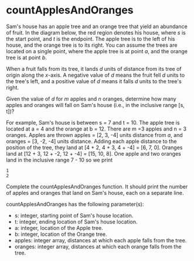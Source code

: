 # countApplesAndOranges
Sam's house has an apple tree and an orange tree that yield an abundance of fruit. In the diagram below, the red region denotes his house, where *s* is the start point, and *t* is the endpoint. The apple tree is to the left of his house, and the orange tree is to its right. You can assume the trees are located on a single point, where the apple tree is at point *a*, and the orange tree is at point *b*.

When a fruit falls from its tree, it lands *d* units of distance from its tree of origin along the *x*-axis. A negative value of *d* means the fruit fell *d* units to the tree's left, and a positive value of *d* means it falls *d* units to the tree's right.

Given the value of *d* for *m* apples and *n* oranges, determine how many apples and oranges will fall on Sam's house (i.e., in the inclusive range [s, t])?

For example, Sam's house is between s = 7 and t = 10. The apple tree is located at a = 4 and the orange at b = 12. There are m =3 apples and n = 3 oranges. Apples are thrown apples = [2, 3, -4] units distance from *a*, and oranges = [3, -2, -4] units distance. Adding each apple distance to the position of the tree, they land at [4 + 2, 4 + 3, 4 + -4] = [6, 7, 0]. Oranges land at [12 + 3, 12 + -2, 12 + -4] = [15, 10, 8]. One apple and two oranges land in the inclusive range 7 - 10 so we print
```
1
2
```
Complete the countApplesAndOranges function. It should print the number of apples and oranges that land on Sam's house, each on a separate line.

countApplesAndOranges has the following parameter(s):
- s: integer, starting point of Sam's house location.
- t: integer, ending location of Sam's house location.
- a: integer, location of the Apple tree.
- b: integer, location of the Orange tree.
- apples: integer array, distances at which each apple falls from the tree.
- oranges: integer array, distances at which each orange falls from the tree.
